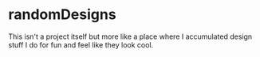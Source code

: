 # randomDesigns
This isn't a project itself but more like a place where I accumulated design stuff I do for fun and feel like they look cool.
